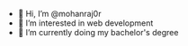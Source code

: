 - 👋 Hi, I’m @mohanraj0r
- 👀 I’m interested in web development 
- 🌱 I’m currently doing my bachelor's degree 

<!---
mohanraj0r/mohanraj0r is a ✨ special ✨ repository because its `README.md` (this file) appears on your GitHub profile.
You can click the Preview link to take a look at your changes.
--->

